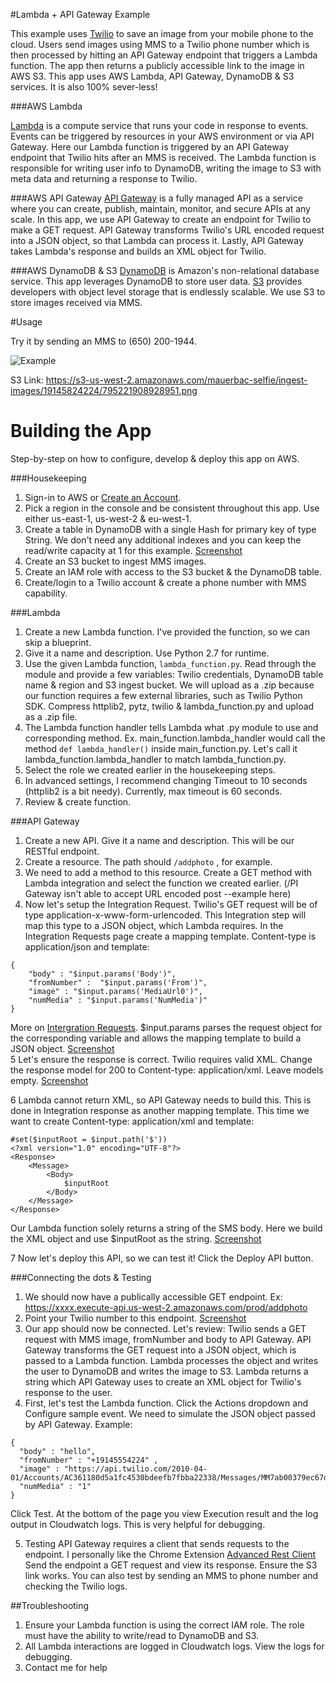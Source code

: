 #Lambda + API Gateway Example  

This example uses [Twilio](https://www.twilio.com/) to save an image from your mobile phone to the cloud. Users send images using MMS to a Twilio phone number which is then processed by hitting an API Gateway endpoint that triggers a Lambda function. The app then returns a publicly accessible link to the image in AWS S3. This app uses AWS Lambda, API Gateway, DynamoDB & S3 services. It is also 100% sever-less!

###AWS Lambda

[Lambda](https://aws.amazon.com/lambda/) is a compute service that runs your code in response to events. Events can be triggered by resources in your AWS environment or via API Gateway. Here our Lambda function is triggered by an API Gateway endpoint that Twilio hits after an MMS is received. The Lambda function is responsible for writing user info to DynamoDB, writing the image to S3 with meta data and returning a response to Twilio. 

###AWS API Gateway 
[API Gateway](https://aws.amazon.com/api-gateway/) is a fully managed API as a service where you can create, publish, maintain, monitor, and secure APIs at any scale. In this app, we use API Gateway to create an endpoint for Twilio to make a GET request. API Gateway transforms Twilio's URL encoded request into a JSON object, so that Lambda can process it. Lastly, API Gateway takes Lambda's response and builds an XML object for Twilio. 

###AWS DynamoDB & S3
[DynamoDB](https://aws.amazon.com/dynamodb/) is Amazon's non-relational database service. This app leverages DynamoDB to store user data. [S3](https://aws.amazon.com/s3/) provides developers with object level storage that is endlessly scalable. We use S3 to store images received via MMS. 

#Usage 

Try it by sending an MMS to (650) 200-1944. 

![Example](https://s3-us-west-2.amazonaws.com/mauerbac-hosting/screenshot2.png)

S3 Link: https://s3-us-west-2.amazonaws.com/mauerbac-selfie/ingest-images/19145824224/795221908928951.png


# Building the App

Step-by-step on how to configure, develop & deploy this app on AWS.

###Housekeeping
1. Sign-in to AWS or [Create an Account](https://us-west-2.console.aws.amazon.com).
2. Pick a region in the console and be consistent throughout this app. Use either us-east-1, us-west-2 & eu-west-1. 
3. Create a table in DynamoDB with a single Hash for primary key of type String. We don't need any additional indexes and you can keep the read/write capacity at 1 for this example. [Screenshot](https://s3-us-west-2.amazonaws.com/mauerbac-hosting/dynamoDB.png)
4. Create an S3 bucket to ingest MMS images. 
5. Create an IAM role with access to the S3 bucket & the DynamoDB table.
6. Create/login to a Twilio account & create a phone number with MMS capability. 

###Lambda
1. Create a new Lambda function. I've provided the function, so we can skip a blueprint.
2. Give it a name and description. Use Python 2.7 for runtime. 
3. Use the given Lambda function, `lambda_function.py`. Read through the module and provide a few variables: Twilio credentials, DynamoDB table name & region and S3 ingest bucket. We will upload as a .zip because our function requires a few external libraries, such as Twilio Python SDK. Compress httplib2, pytz, twilio & lambda_function.py and upload as a .zip file. 
4. The Lambda function handler tells Lambda what .py module to use and corresponding method. Ex. main_function.lambda_handler would call the method `def lambda_handler()` inside main_function.py. Let's call it lambda_function.lambda_handler to match lambda_function.py. 
5. Select the role we created earlier in the housekeeping steps. 
6. In advanced settings, I recommend changing Timeout to 10 seconds (httplib2 is a bit needy). Currently, max timeout is 60 seconds. 
7. Review & create function. 

###API Gateway
1. Create a new API. Give it a name and description. This will be our RESTful endpoint. 
2. Create a resource. The path should `/addphoto` , for example.
3. We need to add a method to this resource. Create a GET method with Lambda integration and select the function we created earlier. (/PI Gateway isn't able to accept URL encoded post --example here)
4. Now let's setup the Integration Request. Twilio's GET request will be of type application-x-www-form-urlencoded. This Integration step will map this type to a JSON object, which Lambda requires. In the Integration Requests page create a mapping template. Content-type is application/json and template: 
```
{
    "body" : "$input.params('Body')",
    "fromNumber" :  "$input.params('From')",
    "image" : "$input.params('MediaUrl0')",
    "numMedia" : "$input.params('NumMedia')"
}
```
More on [Intergration Requests](http://docs.aws.amazon.com/apigateway/latest/developerguide/how-to-method-settings.html). $input.params parses the request object for the corresponding variable and allows the mapping template to build a JSON object. [Screenshot](https://s3-us-west-2.amazonaws.com/mauerbac-hosting/intergration.png)  
5 Let's ensure the response is correct. Twilio requires valid XML. Change the response model for 200 to Content-type: application/xml. Leave models empty. [Screenshot](https://s3-us-west-2.amazonaws.com/mauerbac-hosting/response.png)

6 Lambda cannot return XML, so API Gateway needs to build this. This is done in Integration response as another mapping template. This time we want to create Content-type: application/xml and template: 
```
#set($inputRoot = $input.path('$'))
<?xml version="1.0" encoding="UTF-8"?>
<Response>
    <Message>
        <Body>
            $inputRoot
        </Body>
    </Message>
</Response> 
```
Our Lambda function solely returns a string of the SMS body. Here we build the XML object and use $inputRoot as the string. [Screenshot](https://s3-us-west-2.amazonaws.com/mauerbac-hosting/responseModel.png)

7 Now let's deploy this API, so we can test it! Click the Deploy API button.

###Connecting the dots & Testing

1. We should now have a publically accessible GET endpoint. Ex: https://xxxx.execute-api.us-west-2.amazonaws.com/prod/addphoto
2. Point your Twilio number to this endpoint. [Screenshot](https://s3-us-west-2.amazonaws.com/mauerbac-hosting/twilio.png)
3. Our app should now be connected. Let's review: Twilio sends a GET request with MMS image, fromNumber and body to API Gateway. API Gateway transforms the GET request into a JSON object, which is passed to a Lambda function. Lambda processes the object and writes the user to DynamoDB and writes the image to S3. Lambda returns a string which API Gateway uses to create an XML object for Twilio's response to the user. 
4. First, let's test the Lambda function. Click the Actions dropdown and Configure sample event. We need to simulate the JSON object passed by API Gateway. Example:      
```
{ 
  "body" : "hello",
  "fromNumber" : "+19145554224" ,
  "image" : "https://api.twilio.com/2010-04-01/Accounts/AC361180d5a1fc4530bdeefb7fbba22338/Messages/MM7ab00379ec67dd1391a2b13388dfd2c0/Media/ME7a70cb396964e377bab09ef6c09eda2a",
  "numMedia" : "1"
}
```
Click Test. At the bottom of the page you view Execution result and the log output in Cloudwatch logs. This is very helpful for debugging. 

5. Testing API Gateway requires a client that sends requests to the endpoint. I personally like the Chrome Extension [Advanced Rest Client](https://chrome.google.com/webstore/detail/advanced-rest-client/hgmloofddffdnphfgcellkdfbfbjeloo?hl=en-US) Send the endpoint a GET request and view its response. Ensure the S3 link works. You can also test by sending an MMS to phone number and checking the Twilio logs.

##Troubleshooting

1. Ensure your Lambda function is using the correct IAM role. The role must have the ability to write/read to DynamoDB and S3. 
2. All Lambda interactions are logged in Cloudwatch logs. View the logs for debugging. 
3. Contact me for help


